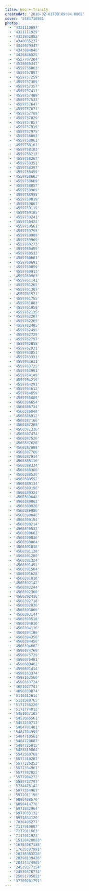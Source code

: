 ```yaml
---
title: Neo + Trinity
createdAt: '2010-02-01T08:09:04.000Z'
cover: '5484710561'
photos:
  - '4321110687'
  - '4321111929'
  - '4321842982'
  - '4340036237'
  - '4340079347'
  - '4343884846'
  - '4426846525'
  - '4527707204'
  - '4528696347'
  - '4559756863'
  - '4559757097'
  - '4559757259'
  - '4559757309'
  - '4559757357'
  - '4559757411'
  - '4559757489'
  - '4559757533'
  - '4559757647'
  - '4559757671'
  - '4559757709'
  - '4559757829'
  - '4559757857'
  - '4559757919'
  - '4559757975'
  - '4559758003'
  - '4559758061'
  - '4559758101'
  - '4559758183'
  - '4559758213'
  - '4559758267'
  - '4559758351'
  - '4559758397'
  - '4559758459'
  - '4559758603'
  - '4559758669'
  - '4559758857'
  - '4559758909'
  - '4559758955'
  - '4559759019'
  - '4559759067'
  - '4559759119'
  - '4559759185'
  - '4559759241'
  - '4559759423'
  - '4559759561'
  - '4559759793'
  - '4559759909'
  - '4559759969'
  - '4559760273'
  - '4559760459'
  - '4559760533'
  - '4559760601'
  - '4559760691'
  - '4559760859'
  - '4559760913'
  - '4559760963'
  - '4559761141'
  - '4559761265'
  - '4559761387'
  - '4559761571'
  - '4559761755'
  - '4559761883'
  - '4559761959'
  - '4559762135'
  - '4559762207'
  - '4559762265'
  - '4559762405'
  - '4559762495'
  - '4559762729'
  - '4559762797'
  - '4559762855'
  - '4559762931'
  - '4559763051'
  - '4559763331'
  - '4559763631'
  - '4559763725'
  - '4559763991'
  - '4559764149'
  - '4559764219'
  - '4559764291'
  - '4559764613'
  - '4559764859'
  - '4559765009'
  - '4560386654'
  - '4560386734'
  - '4560386848'
  - '4560386912'
  - '4560387166'
  - '4560387288'
  - '4560387316'
  - '4560387474'
  - '4560387526'
  - '4560387626'
  - '4560387688'
  - '4560387786'
  - '4560387914'
  - '4560388110'
  - '4560388334'
  - '4560388380'
  - '4560388530'
  - '4560388592'
  - '4560389134'
  - '4560389196'
  - '4560389324'
  - '4560389648'
  - '4560389862'
  - '4560389926'
  - '4560389986'
  - '4560390040'
  - '4560390154'
  - '4560390214'
  - '4560390532'
  - '4560390602'
  - '4560390836'
  - '4560390884'
  - '4560391018'
  - '4560391138'
  - '4560391280'
  - '4560391324'
  - '4560391452'
  - '4560391504'
  - '4560391628'
  - '4560391818'
  - '4560392142'
  - '4560392244'
  - '4560392360'
  - '4560392416'
  - '4560392718'
  - '4560392836'
  - '4560393066'
  - '4560393144'
  - '4560393518'
  - '4560394010'
  - '4560394116'
  - '4560394186'
  - '4560394350'
  - '4560394450'
  - '4560394602'
  - '4596074769'
  - '4596075729'
  - '4596076481'
  - '4596689402'
  - '4596691414'
  - '4598163374'
  - '4598163560'
  - '4598163724'
  - '4681027741'
  - '4696839874'
  - '5110312614'
  - '5131580765'
  - '5171738220'
  - '5171774012'
  - '5451037102'
  - '5452666561'
  - '5453250713'
  - '5484701401'
  - '5484704999'
  - '5484710561'
  - '5484720687'
  - '5484725815'
  - '5485310804'
  - '5542569768'
  - '5577310207'
  - '5577326253'
  - '5577334961'
  - '5577787822'
  - '5577904272'
  - '5589727797'
  - '5734476142'
  - '5977354967'
  - '5977911150'
  - '6890408576'
  - '6890414776'
  - '6971832964'
  - '6971833132'
  - '6971834120'
  - '7036495277'
  - '7117910807'
  - '7117911663'
  - '7117911923'
  - '15128428083'
  - '16704987138'
  - '17635397991'
  - '20236383228'
  - '20398139426'
  - '20424374905'
  - '24539377154'
  - '24539378774'
  - '25051795852'
  - '37709261791'
---
```



